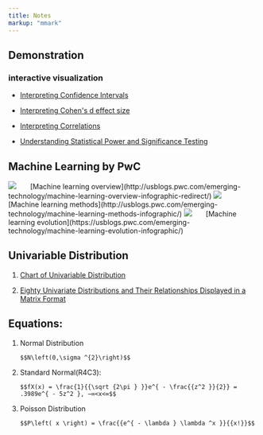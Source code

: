 ```yaml
---
title: Notes
markup: "mmark"
---
```


## Demonstration
### interactive visualization


- [Interpreting Confidence Intervals](http://rpsychologist.com/d3/CI/) 

- [Interpreting Cohen's d effect size](http://rpsychologist.com/d3/cohend/)

- [Interpreting Correlations](http://rpsychologist.com/d3/correlation/)

- [Understanding Statistical Power and Significance Testing](http://rpsychologist.com/d3/NHST/)

## Machine Learning by PwC

<img src="https://usblogs.pwc.com/emerging-technology/wp-content/uploads/2017/05/machine-learning-overview-thumb.png" style="max-width:15%;min-width:40px;" >
[Machine learning overview](http://usblogs.pwc.com/emerging-technology/machine-learning-overview-infographic-redirect/)

<img src="https://usblogs.pwc.com/emerging-technology/wp-content/uploads/2017/05/machine-learning-methods-thumb.png" style="max-width:15%;min-width:40px;" >
[Machine learning methods](http://usblogs.pwc.com/emerging-technology/machine-learning-methods-infographic/)

<img src="https://usblogs.pwc.com/emerging-technology/wp-content/uploads/2017/05/machine-learning-evolution-thumb.png" style="max-width:15%;min-width:40px;" >
[Machine learning evolution](https://usblogs.pwc.com/emerging-technology/machine-learning-evolution-infographic/)

## Univariable Distribution


1. [Chart of Univariable Distribution](https://www.wolfram.com/mathematica/new-in-8/parametric-probability-distributions/index.html)

    
    
1. [Eighty Univariate Distributions and Their Relationships Displayed in a Matrix Format](https://ieeexplore-ieee-org.proxy.lib.pdx.edu/abstract/document/5755180)

## Equations:

1. Normal Distribution

    `$$N\left(0,\sigma ^{2}\right)$$`
    
1. Standard Normal(R4C3):

   `$$fX(x) = \frac{1}{{\sqrt {2\pi } }}e^{ - \frac{{z^2 }}{2}} = .3989e^{ - 5z^2 }, −∞<x<∞$$`
    

1. Poisson Distribution

    `$$P\left( x \right) = \frac{{e^{ - \lambda } \lambda ^x }}{{x!}}$$`
